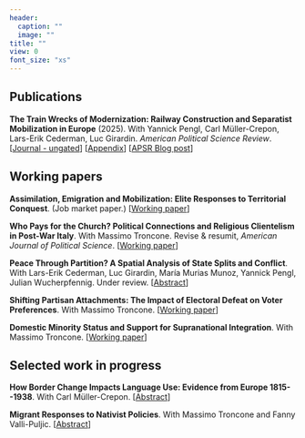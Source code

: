 ```yaml
---
header:
  caption: ""
  image: ""
title: ""
view: 0
font_size: "xs"
---
```


## Publications

**The Train Wrecks of Modernization: Railway Construction and Separatist Mobilization in Europe** (2025). With Yannick Pengl, Carl Müller-Crepon, Lars-Erik Cederman, Luc Girardin. _American Political Science Review_. [[Journal - ungated](https://doi.org/10.1017/S0003055425000048)] [[Appendix](/files/train_wrecks_appendix.pdf)] [[APSR Blog post](https://www.cambridge.org/core/blog/2025/05/28/the-train-wrecks-of-modernization-railway-construction-and-separatist-mobilization-in-europe/)]



## Working papers

**Assimilation, Emigration and Mobilization: Elite Responses to Territorial Conquest**. (Job market paper.) [[Working paper](https://doi.org/10.31219/osf.io/cqr68)]

**Who Pays for the Church? Political Connections and Religious Clientelism in Post-War Italy**. With Massimo Troncone. Revise & resumit, _American Journal of Political Science_. [[Working paper](https://doi.org/10.31219/osf.io/nsyc3)]

**Peace Through Partition? A Spatial Analysis of State Splits and Conflict**. With Lars-Erik Cederman, Luc Girardin, María Murias Munoz, Yannick Pengl, Julian Wucherpfennig. Under review. [[Abstract](/files/partition_titlepage.pdf)]

**Shifting Partisan Attachments: The Impact of Electoral Defeat on Voter Preferences**. With Massimo Troncone. [[Working paper](https://doi.org/10.31219/osf.io/rz4tu)]
  
**Domestic Minority Status and Support for Supranational Integration**. With Massimo Troncone. [[Working paper](https://doi.org/10.31219/osf.io/3zhtg)]


## Selected work in progress

**How Border Change Impacts Language Use: Evidence from Europe 1815--1938**. With Carl Müller-Crepon.  [[Abstract](/files/border_change_titlepage.pdf)]

**Migrant Responses to Nativist Policies**. With  Massimo Troncone and Fanny Valli-Puljic.  [[Abstract](/files/mass_immigration_titlepage.pdf)]
